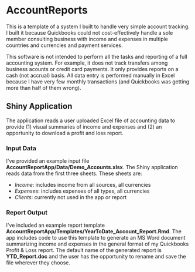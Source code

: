 
# AccountReports

This is a template of a system I built to handle very simple account tracking.  I built it because Quickbooks could not cost-effectively handle a sole member consulting business with income and expenses in multiple countries and currencies and payment services.

This software is not intended to perform all the tasks and reporting of a full accounting system.  For example, it does not track transfers among business acounts or credit card payments.  It only provides reports on a cash (not accrual) basis.  All data entry is performed manually in Excel because I have very few monthly transactions (and Quickbooks was getting more than half of them wrong).

## Shiny Application

The application reads a user uploaded Excel file of accounting data to provide (1) visual summaries of income and expenses and (2) an opportunity to download a profit and loss report.

### Input Data

I've provided an example input file **AccountReportApp/Data/Demo_Accounts.xlsx**.  The Shiny application reads data from the first three sheets.  These sheets are:

 - *Income*: includes income from all sources, all currencies
 - *Expenses*: includes expenses of all types, all currencies
 - *Clients*: currently not used in the app or report

### Report Output

I've included an example report template **AccountReportApp/Templates/YearToDate_Account_Report.Rmd**.  The app includes code to use this template to generate an MS Word document summarizing income and expenses in the general format of my Quickbooks Profit & Loss report.  The default name of the generated report is **YTD_Report.doc** and the user has the opportunity to rename and save the file wherever they choose.


